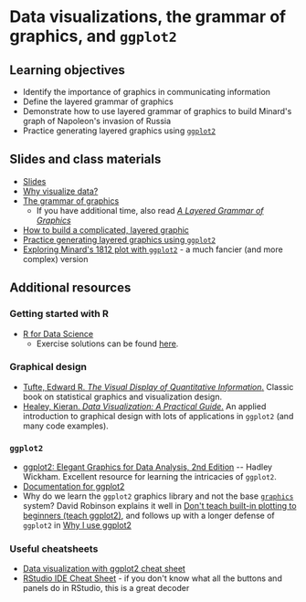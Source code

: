 # Data visualizations, the grammar of graphics, and `ggplot2`

## Learning objectives

* Identify the importance of graphics in communicating information
* Define the layered grammar of graphics
* Demonstrate how to use layered grammar of graphics to build Minard's graph of Napoleon's invasion of Russia
* Practice generating layered graphics using [`ggplot2`](https://github.com/hadley/ggplot2)

## Slides and class materials

* [Slides](slides.html)
* [Why visualize data?](https://cfss.uchicago.edu/dataviz_why.html)
* [The grammar of graphics](https://cfss.uchicago.edu/dataviz_grammar_of_graphics.html)
    * If you have additional time, also read [*A Layered Grammar of Graphics*](https://www.tandfonline.com/doi/pdf/10.1198/jcgs.2009.07098)
* [How to build a complicated, layered graphic](https://cfss.uchicago.edu/dataviz_minard.html)
* [Practice generating layered graphics using `ggplot2`](https://cfss.uchicago.edu/dataviz_gapminder.html)
* [Exploring Minard's 1812 plot with `ggplot2`](https://github.com/andrewheiss/fancy-minard) - a much fancier (and more complex) version

## Additional resources

### Getting started with R

* [R for Data Science](http://r4ds.had.co.nz/)
    * Exercise solutions can be found [here](https://jrnold.github.io/r4ds-exercise-solutions/).

### Graphical design

* [Tufte, Edward R. *The Visual Display of Quantitative Information*.](https://www.edwardtufte.com/tufte/books_vdqi) Classic book on statistical graphics and visualization design.
* [Healey, Kieran. *Data Visualization: A Practical Guide*.](https://socviz.co/) An applied introduction to graphical design with lots of applications in `ggplot2` (and many code examples).

### `ggplot2`

* [ggplot2: Elegant Graphics for Data Analysis, 2nd Edition](http://link.springer.com.proxy.uchicago.edu/book/10.1007/978-3-319-24277-4) -- Hadley Wickham. Excellent resource for learning the intricacies of `ggplot2`.
* [Documentation for ggplot2](http://docs.ggplot2.org/current/)
* Why do we learn the `ggplot2` graphics library and not the base [`graphics`](https://cran.r-project.org/web/views/Graphics.html) system? David Robinson explains it well in [Don't teach built-in plotting to beginners (teach ggplot2)](http://varianceexplained.org/r/teach_ggplot2_to_beginners/), and follows up with a longer defense of `ggplot2` in [Why I use ggplot2](http://varianceexplained.org/r/why-I-use-ggplot2/)

### Useful cheatsheets

* [Data visualization with ggplot2 cheat sheet](https://www.rstudio.com/wp-content/uploads/2015/03/ggplot2-cheatsheet.pdf)
* [RStudio IDE Cheat Sheet](https://www.rstudio.com/wp-content/uploads/2016/01/rstudio-IDE-cheatsheet.pdf) - if you don't know what all the buttons and panels do in RStudio, this is a great decoder
